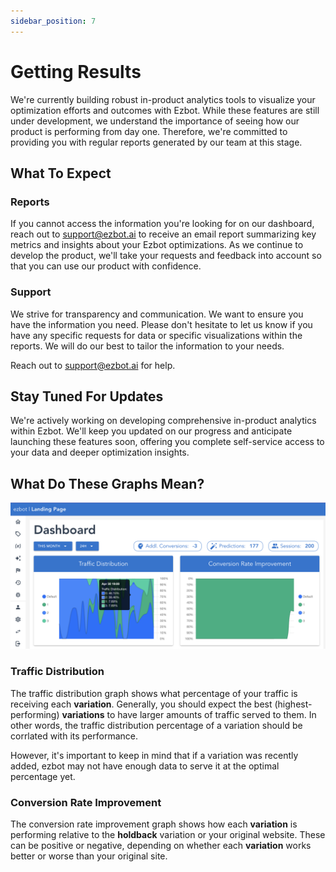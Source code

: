 ```yaml
---
sidebar_position: 7
---
```


# Getting Results

We're currently building robust in-product analytics tools to visualize your optimization efforts and outcomes with Ezbot. While these features are still under development, we understand the importance of seeing how our product is performing from day one. Therefore, we're committed to providing you with regular reports generated by our team at this stage.

## What To Expect

### Reports

If you cannot access the information you're looking for on our dashboard, reach out to support@ezbot.ai to receive an email report summarizing key metrics and insights about your Ezbot optimizations. As we continue to develop the product, we'll take your requests and feedback into account so that you can use our product with confidence.

### Support

We strive for transparency and communication. We want to ensure you have the information you need. Please don't hesitate to let us know if you have any specific requests for data or specific visualizations within the reports. We will do our best to tailor the information to your needs.

Reach out to support@ezbot.ai for help.

## Stay Tuned For Updates

We're actively working on developing comprehensive in-product analytics within Ezbot. We'll keep you updated on our progress and anticipate launching these features soon, offering you complete self-service access to your data and deeper optimization insights.

## What Do These Graphs Mean?

![ezbot menu](../img/ezbot_app_traffic_distribution.png)

### Traffic Distribution

The traffic distribution graph shows what percentage of your traffic is receiving each **variation**. Generally, you should expect the best (highest-performing) **variations** to have larger amounts of traffic served to them. In other words, the traffic distribution percentage of a variation should be corrlated with its performance.

However, it's important to keep in mind that if a variation was recently added, ezbot may not have enough data to serve it at the optimal percentage yet.

### Conversion Rate Improvement

The conversion rate improvement graph shows how each **variation** is performing relative to the **holdback** variation or your original website. These can be positive or negative, depending on whether each **variation** works better or worse than your original site.
